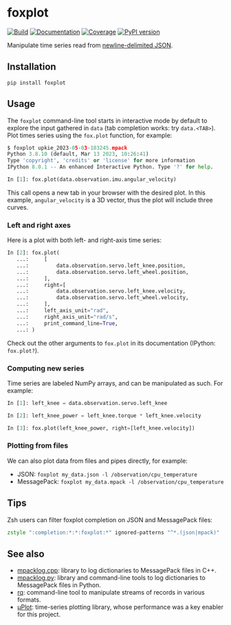 # foxplot

[![Build](https://img.shields.io/github/actions/workflow/status/stephane-caron/foxplot/ci.yml?branch=main)](https://github.com/stephane-caron/foxplot/actions)
[![Documentation](https://img.shields.io/github/actions/workflow/status/stephane-caron/foxplot/docs.yml?branch=main&label=docs)](https://stephane-caron.github.io/foxplot/)
[![Coverage](https://coveralls.io/repos/github/stephane-caron/foxplot/badge.svg?branch=main)](https://coveralls.io/github/stephane-caron/foxplot?branch=main)
[![PyPI version](https://img.shields.io/pypi/v/foxplot)](https://pypi.org/project/foxplot/)

Manipulate time series read from [newline-delimited JSON](https://en.wikipedia.org/wiki/JSON_streaming#Newline-delimited-JSON).

## Installation

```console
pip install foxplot
```

## Usage

The `foxplot` command-line tool starts in interactive mode by default to explore the input gathered in `data` (tab completion works: try `data.<TAB>`). Plot times series using the `fox.plot` function, for example:

```python
$ foxplot upkie_2023-05-03-103245.mpack
Python 3.8.10 (default, Mar 13 2023, 10:26:41)
Type 'copyright', 'credits' or 'license' for more information
IPython 8.0.1 -- An enhanced Interactive Python. Type '?' for help.

In [1]: fox.plot(data.observation.imu.angular_velocity)
```

This call opens a new tab in your browser with the desired plot. In this example, `angular_velocity` is a 3D vector, thus the plot will include three curves.

### Left and right axes

Here is a plot with both left- and right-axis time series:

```python
In [2]: fox.plot(
   ...:     [
   ...:         data.observation.servo.left_knee.position,
   ...:         data.observation.servo.left_wheel.position,
   ...:     ],
   ...:     right=[
   ...:         data.observation.servo.left_knee.velocity,
   ...:         data.observation.servo.left_wheel.velocity,
   ...:     ],
   ...:     left_axis_unit="rad",
   ...:     right_axis_unit="rad/s",
   ...:     print_command_line=True,
   ...: )
```

Check out the other arguments to `fox.plot` in its documentation (IPython: `fox.plot?`).

### Computing new series

Time series are labeled NumPy arrays, and can be manipulated as such. For example:

```python
In [1]: left_knee = data.observation.servo.left_knee

In [2]: left_knee_power = left_knee.torque * left_knee.velocity

In [3]: fox.plot(left_knee_power, right=[left_knee.velocity])
```

### Plotting from files

We can also plot data from files and pipes directly, for example:

- JSON: `foxplot my_data.json -l /observation/cpu_temperature`
- MessagePack: `foxplot my_data.mpack -l /observation/cpu_temperature`

## Tips

Zsh users can filter foxplot completion on JSON and MessagePack files:

```zsh
zstyle ":completion:*:*:foxplot:*" ignored-patterns "^*.(json|mpack)"
```

## See also

- [mpacklog.cpp](https://github.com/upkie/mpacklog.cpp): library to log dictionaries to MessagePack files in C++.
- [mpacklog.py](https://github.com/upkie/mpacklog.py): library and command-line tools to log dictionaries to MessagePack files in Python.
- [rq](https://github.com/dflemstr/rq/): command-line tool to manipulate streams of records in various formats.
- [µPlot](https://github.com/leeoniya/uPlot): time-series plotting library, whose performance was a key enabler for this project.
